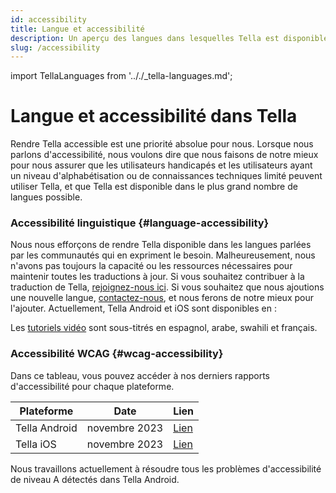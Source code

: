 ```yaml
---
id: accessibility
title: Langue et accessibilité
description: Un aperçu des langues dans lesquelles Tella est disponible et des considérations en matière d’accessibilité.
slug: /accessibility
---
```

import TellaLanguages from '.././_tella-languages.md';


# Langue et accessibilité dans Tella

Rendre Tella accessible est une priorité absolue pour nous. Lorsque nous parlons d'accessibilité, nous voulons dire que nous faisons de notre mieux pour nous assurer que les utilisateurs handicapés et les utilisateurs ayant un niveau d'alphabétisation ou de connaissances techniques limité peuvent utiliser Tella, et que Tella est disponible dans le plus grand nombre de langues possible.


### Accessibilité linguistique {#language-accessibility}

Nous nous efforçons de rendre Tella disponible dans les langues parlées par les communautés qui en expriment le besoin. Malheureusement, nous n'avons pas toujours la capacité ou les ressources nécessaires pour maintenir toutes les traductions à jour. Si vous souhaitez contribuer à la traduction de Tella, [rejoignez-nous ici](/translating-tella). Si vous souhaitez que nous ajoutions une nouvelle langue, [contactez-nous](/contact-us), et nous ferons de notre mieux pour l'ajouter. Actuellement, Tella Android et iOS sont disponibles en :

<TellaLanguages/>

Les [tutoriels vidéo](/video-tutorials)  sont sous-titrés en espagnol, arabe, swahili et français.



### Accessibilité WCAG {#wcag-accessibility}

Dans ce tableau, vous pouvez accéder à nos derniers rapports d'accessibilité pour chaque plateforme.

| **Plateforme** | **Date** | **Lien** |
| -----|-----|------ |  
| Tella Android | novembre 2023 | [Lien](</assets/2023.11 - Tella Android accessibility audit.docx.pdf>) | 
| Tella iOS | novembre 2023 | [Lien](</assets/2023.11 - Tella iOS accessibility audit.docx.pdf>) | 

Nous travaillons actuellement à résoudre tous les problèmes d'accessibilité de niveau A détectés dans Tella Android.



